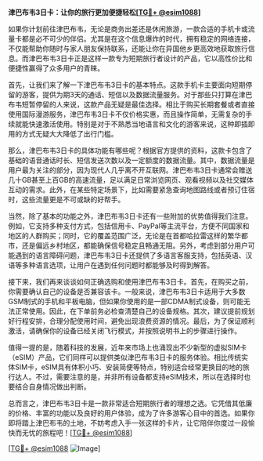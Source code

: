 **津巴布韦3日卡：让你的旅行更加便捷轻松[[TG💪+ @esim1088](https://t.me/s/esim1088)]**

如果你计划前往津巴布韦，无论是商务出差还是休闲旅游，一款合适的手机卡或流量卡都是必不可少的伴侣。尤其是在这个信息爆炸的时代，拥有稳定的网络连接，不仅能帮助你随时与家人朋友保持联系，还能让你在异国他乡更高效地获取旅行信息。而津巴布韦3日卡正是这样一款专为短期旅行者设计的产品，它以高性价比和便捷性赢得了众多用户的青睐。

首先，让我们来了解一下津巴布韦3日卡的基本特点。这款手机卡主要面向短期停留的游客，提供为期3天的通话、短信以及数据流量服务。对于那些只打算在津巴布韦短暂停留的人来说，这款产品无疑是最佳选择。相比于购买长期套餐或者直接使用国际漫游服务，津巴布韦3日卡不仅价格实惠，而且操作简单，无需复杂的手续就能快速激活使用。特别是对于不熟悉当地语言和文化的游客来说，这种即插即用的方式无疑大大降低了出行门槛。

那么，津巴布韦3日卡的具体功能有哪些呢？根据官方提供的资料，这款卡包含了基础的语音通话时长、短信发送次数以及一定额度的数据流量。其中，数据流量是用户最为关注的部分，因为现代人几乎离不开互联网。津巴布韦3日卡通常会赠送几十GB甚至上百GB的高速流量，足以满足日常浏览网页、观看视频以及社交媒体互动的需求。此外，在某些特定场景下，比如需要紧急查询地图路线或者预订住宿时，这些流量更是不可或缺的好帮手。

当然，除了基本的功能之外，津巴布韦3日卡还有一些附加的优势值得我们注意。例如，它支持多种支付方式，包括信用卡、PayPal等主流平台，方便不同国家和地区的人群购买；同时，它的覆盖范围广泛，无论是在首都哈拉雷这样的繁华都市，还是偏远乡村地区，都能确保信号稳定且畅通无阻。另外，考虑到部分用户可能遇到的语言障碍问题，津巴布韦3日卡还提供了多语言客服支持，包括英语、汉语等多种语言选项，让用户在遇到任何问题时都能够及时得到解答。

接下来，我们再来谈谈如何正确选购和使用津巴布韦3日卡。首先，在购买之前，你需要确认自己的设备是否兼容该卡。一般来说，津巴布韦3日卡适用于大多数GSM制式的手机和平板电脑，但如果你使用的是一部CDMA制式设备，则可能无法正常使用。因此，在下单前务必检查清楚自己的设备规格。其次，建议提前规划好行程安排，合理分配使用时间，避免出现浪费资源的情况。最后，为了保证顺利激活，请确保你的设备已经关闭飞行模式，并按照说明书上的步骤进行操作。

值得一提的是，随着科技的发展，近年来市场上也涌现出不少新型的虚拟SIM卡（eSIM）产品，它们同样可以提供类似津巴布韦3日卡的服务体验。相比传统实体SIM卡，eSIM具有体积小巧、安装简便等特点，特别适合经常更换目的地的旅行达人。不过，需要注意的是，并非所有设备都支持eSIM技术，所以在选择时也要结合自身情况做出判断。

总而言之，津巴布韦3日卡是一款非常适合短期旅行者的理想之选。它凭借其低廉的价格、丰富的功能以及良好的用户体验，成为了许多游客心目中的首选。如果你即将踏上津巴布韦的土地，不妨考虑入手一张这样的卡片，让它陪伴你度过一段愉快而无忧的旅程吧！[[TG💪+ @esim1088](https://t.me/s/esim1088)]

[[TG💪+ @esim1088](https://t.me/s/esim1088) ![Image](https://i.postimg.cc/4NQfJmqS/Snipaste-2025-05-13-00-14-12.png)]